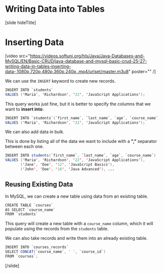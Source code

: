 # Writing Data into Tables

[slide hideTitle]

# Inserting Data

[video src="https://videos.softuni.org/hls/Java/Java-Databases-and-MySQL/EN/Basic-CRUD/java-database-and-mysql-basic-crud-25-27-writing-data-in-tables-inserting-data-,1080p,720p,480p,360p,240p,.mp4/urlset/master.m3u8" poster="" /]

We can use the `INSERT` keyword to create new records.

``` java
INSERT INTO `students`
VALUES ('Maria', 'Richardson', '22', 'JavaScript Applications');
```

This query works just fine, but it is better to specify the columns that we want to **insert into**:

```java
INSERT INTO `students`(`first_name`, `last_name`, `age`, `course_name`)     
VALUES ('Maria', 'Richardson', '22', 'JavaScript Applications');         
```

We can also add data in bulk.

This is done by listing all of the data we want to include with a **","** separator between each one.

```java
INSERT INTO students(`first_name`, `last_name`, `age`, `course_name`) 
VALUES ('Maria', 'Richardson', '22', 'JavaScript Applications'),
       ('Jane', 'Doe', '12', 'JavaScript Basics'),
       ('John', 'Doe', '16', 'Java Advanced'), ...
```

## Reusing Existing Data

In MySQL, we can create a new table using data from an existing table.

```java
CREATE TABLE `courses`     
AS SELECT `course_name` 
FROM `students`            
```

This query will create a new table with a `course_name` column, which it will populate using the records from the `students` table.

We can also take records and write them into an already existing table.

```java
INSERT INTO `courses_records`
SELECT CONCAT(`course_name`, ' ', `course_id`)
FROM `courses`;
```

[/slide]

